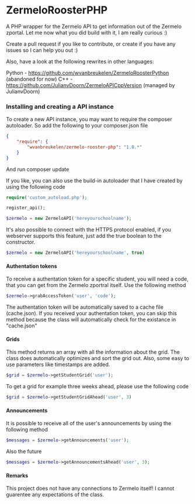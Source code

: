 # ZermeloRoosterPHP

A PHP wrapper for the Zermelo API to get information out of the Zermelo zportal.
Let me now what you did build with it, I am really curious :)

Create a pull request if you like to contribute, or create if you have any issues so I can help you out :)

Also, have a look at the following rewrites in other languages:

Python - https://github.com/wvanbreukelen/ZermeloRoosterPython (abandoned for now)
C++ - https://github.com/JulianvDoorn/ZermeloAPICppVersion (managed by JulianvDoorn)

### Installing and creating a API instance
To create a new API instance, you may want to require the composer autoloader.
So add the following to your composer.json file

```json
{
    "require": {
        "wvanbreukelen/zermelo-rooster-php": "1.0.*"
    }
}
```

And run composer update

If you like, you can also use the build-in autoloader that I have created by using the following code

```php
require('custom_autoload.php');

register_api();

$zermelo = new ZermeloAPI('hereyourschoolname');
```

It's also possible to connect with the HTTPS protocol enabled, if you webserver supports this feature, just add the true boolean to the constructor.

```php
$zermelo = new ZermeloAPI('hereyourschoolname', true)
```


#### Authentation tokens
To receive a authentation token for a specific student, you will need a code, that you can get from the Zermelo zportral itself.
Use the following method

```php
$zermelo->grabAccessToken('user', 'code');
```
The authentation token will be automatically saved to a cache file (cache.json).
If you received your authentation token, you can skip this method because the class will automatically check for the existance in "cache.json"

#### Grids

This method returns an array with all the information about the grid. The class does automatically optimizes and sort the grid out. Also, some easy to use parameters like timestamps are added.

```php
$grid = $zermelo->getStudentGrid('user');
```

To get a grid for example three weeks ahead, please use the following code

```php
$grid = $zermelo->getStudentGridAhead('user', 3)
```

#### Announcements

It is possible to receive all of the user's announcements by using the following method

```php
$messages = $zermelo->getAnnouncements('user');
```

Also the future

```php
$messages = $zermelo->getAnnouncementsAhead('user', 3);
```

#### Remarks

This project does not have any connections to Zermelo itself! I cannot guarentee any expectations of the class.
